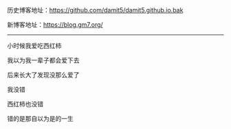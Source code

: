 历史博客地址：https://github.com/damit5/damit5.github.io.bak

新博客地址：https://blog.gm7.org/

---

小时候我爱吃西红柿

我以为我一辈子都会爱下去

后来长大了发现没那么爱了

我没错

西红柿也没错

错的是那自以为是的一生